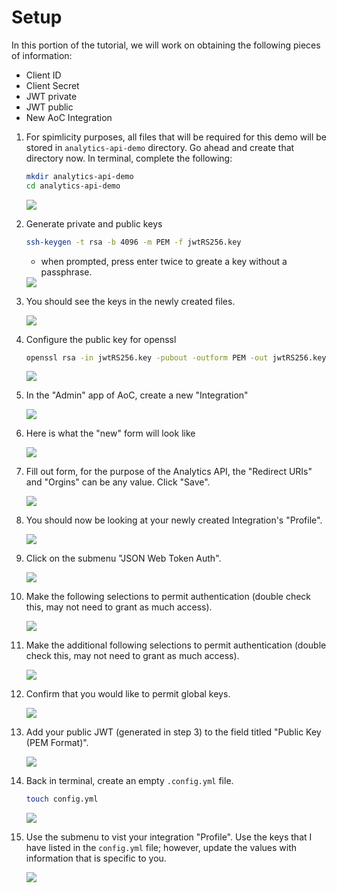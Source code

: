 # Setup

In this portion of the tutorial, we will work on obtaining the following pieces of information:

  * Client ID
  * Client Secret
  * JWT private
  * JWT public
  * New AoC Integration

1. For spimlicity purposes, all files that will be required for this demo will be stored in `analytics-api-demo` directory. Go ahead and create that directory now. In terminal, complete the following:

    ```bash
    mkdir analytics-api-demo
    cd analytics-api-demo
    ```

    <div class="demo-image">
     <img src="images/1-create-demo-directory.png"/>
    </div>

1. Generate private and public keys

    ```bash
    ssh-keygen -t rsa -b 4096 -m PEM -f jwtRS256.key
    ```

    * when prompted, press enter twice to greate a key without a passphrase.

     <div class="demo-image">
       <img src="images/2-generate-keys.png"/>
     </div>

1. You should see the keys in the newly created files.

    <div class="demo-image">
     <img src="images/3-preview-private-key.png"/>
    </div>

1. Configure the public key for openssl

    ```bash
    openssl rsa -in jwtRS256.key -pubout -outform PEM -out jwtRS256.key.pub
    ```

     <div class="demo-image">
       <img src="images/4-configure-jwt-for-openssl.png"/>
     </div>

1. In the "Admin" app of AoC, create a new "Integration"

    <div class="demo-image">
     <img src="images/5-integrations-create-new.png"/>
    </div>

1. Here is what the "new" form will look like

    <div class="demo-image">
     <img src="images/6-new-form.png"/>
    </div>

1. Fill out form, for the purpose of the Analytics API, the "Redirect URIs" and "Orgins" can be any value. Click "Save".

    <div class="demo-image">
     <img src="images/7-new-form-filled-out.png"/>
    </div>

1. You should now be looking at your newly created Integration's "Profile".

    <div class="demo-image">
     <img src="images/8-profile-details.png"/>
    </div>

1. Click on the submenu "JSON Web Token Auth".

    <div class="demo-image">
     <img src="images/9-jwt-landing.png"/>
    </div>

1. Make the following selections to permit authentication (double check this, may not need to grant as much access).

    <div class="demo-image">
     <img src="images/10-jwt-selections.png"/>
    </div>

1. Make the additional following selections to permit authentication (double check this, may not need to grant as much access).

    <div class="demo-image">
     <img src="images/11-jwt-selections-continued.png"/>
    </div>

1. Confirm that you would like to permit global keys.

    <div class="demo-image">
     <img src="images/12-allow-gloabl-keys.png"/>
    </div>

1. Add your public JWT (generated in step 3) to the field titled "Public Key (PEM Format)".

    <div class="demo-image">
     <img src="images/13-copy-public-key.png"/>
    </div>

1. Back in terminal, create an empty `.config.yml` file.

    ```bash
    touch config.yml
    ```

     <div class="demo-image">
       <img src="images/14-create-empty-config.png"/>
     </div>

1. Use the submenu to vist your integration "Profile". Use the keys that I have listed in the `config.yml` file; however, update the values with information that is specific to you.

    <div class="demo-image">
     <img src="images/15-add-config-data.png"/>
    </div>
